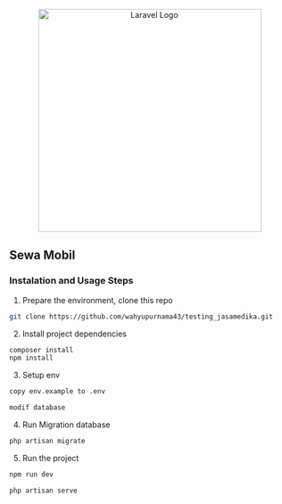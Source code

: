 <p align="center"><a href="https://laravel.com" target="_blank"><img src="https://raw.githubusercontent.com/laravel/art/master/logo-lockup/5%20SVG/2%20CMYK/1%20Full%20Color/laravel-logolockup-cmyk-red.svg" width="400" alt="Laravel Logo"></a></p>

## Sewa Mobil


### Instalation and Usage Steps

1. Prepare the environment, clone this repo

```sh
git clone https://github.com/wahyupurnama43/testing_jasamedika.git
```

2. Install project dependencies

```sh
composer install
npm install
```

3. Setup env

```sh
copy env.example to .env

modif database
```

4. Run Migration database

```sh
php artisan migrate
```

5. Run the project

```sh
npm run dev

php artisan serve
```
